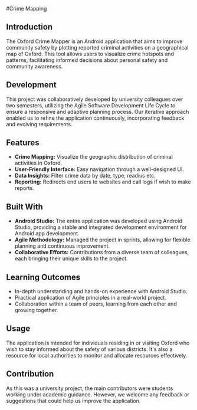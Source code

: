 #Crime Mapping

## Introduction
The Oxford Crime Mapper is an Android application that aims to improve community safety by plotting reported criminal activities on a geographical map of Oxford. This tool allows users to visualize crime hotspots and patterns, facilitating informed decisions about personal safety and community awareness.

## Development
This project was collaboratively developed by university colleagues over two semesters, utilizing the Agile Software Development Life Cycle to ensure a responsive and adaptive planning process. Our iterative approach enabled us to refine the application continuously, incorporating feedback and evolving requirements.

## Features
- **Crime Mapping:** Visualize the geographic distribution of criminal activities in Oxford.
- **User-Friendly Interface:** Easy navigation through a well-designed UI.
- **Data Insights:** Filter crime data by date, type, readius etc.
- **Reporting:** Redirects end users to websites and call logs if wish to make reports.

## Built With
- **Android Studio:** The entire application was developed using Android Studio, providing a stable and integrated development environment for Android app development.
- **Agile Methodology:** Managed the project in sprints, allowing for flexible planning and continuous improvement.
- **Collaborative Efforts:** Contributions from a diverse team of colleagues, each bringing their unique skills to the project.

## Learning Outcomes
- In-depth understanding and hands-on experience with Android Studio.
- Practical application of Agile principles in a real-world project.
- Collaboration within a team of peers, learning from each other and growing together.

## Usage
The application is intended for individuals residing in or visiting Oxford who wish to stay informed about the safety of various districts. It's also a resource for local authorities to monitor and allocate resources effectively.

## Contribution
As this was a university project, the main contributors were students working under academic guidance. However, we welcome any feedback or suggestions that could help us improve the application.
